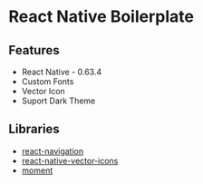 # React Native Boilerplate

## Features
- React Native - 0.63.4
- Custom Fonts
- Vector Icon
- Suport Dark Theme

## Libraries
- [react-navigation](https://reactnavigation.org/docs/getting-started/)
- [react-native-vector-icons](https://github.com/oblador/react-native-vector-icons)
- [moment](https://www.npmjs.com/package/moment)